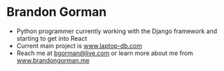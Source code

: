 # Brandon Gorman
- Python programmer currently working with the Django framework and starting to get into React
- Current main project is www.laptop-db.com
- Reach me at bgorman@live.com or learn more about me from www.brandongorman.me

<!---
bgorman87/bgorman87 is a ✨ special ✨ repository because its `README.md` (this file) appears on your GitHub profile.
You can click the Preview link to take a look at your changes.
--->
